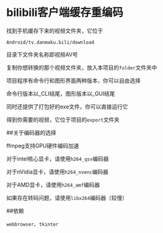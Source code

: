 # bilibili客户端缓存重编码
  
找到手机缓存下来的视频文件夹，它位于
  
    Android/tv.danmaku.bili/download
  
目录下文件夹名称即视频AV号
  
复制你想转换的那个视频文件夹，放入本项目的`folder`文件夹中
  
项目程序有命令行和图形界面两种版本，你可以自由选择

命令行版本以_CLI结尾，图形版本以_GUI结尾

同时还提供了打包好的exe文件，你可以直接运行它

得到你需要的视频，它位于项目的`export`文件夹

##关于编码器的选择

ffmpeg支持GPU硬件编码加速

对于intel核心显卡，请使用`h264_qsv`编码器

对于nVidia显卡，请使用`h264_nvenc`编码器

对于AMD显卡，请使用`h264_amf`编码器

如果存在转码问题，请使用`libx264`编码器（较慢）

##依赖

`webbrowser`、`tkinter`